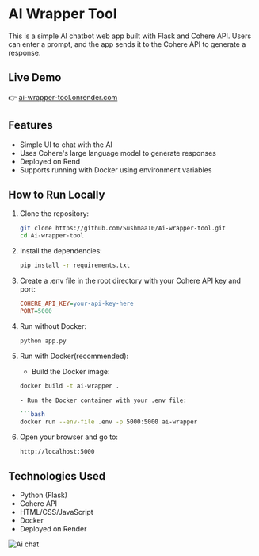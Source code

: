 # AI Wrapper Tool

This is a simple AI chatbot web app built with Flask and Cohere API. Users can enter a prompt, and the app sends it to the Cohere API to generate a response.

## Live Demo

👉 [ai-wrapper-tool.onrender.com](https://ai-wrapper-tool.onrender.com)

## Features

- Simple UI to chat with the AI
- Uses Cohere's large language model to generate responses
- Deployed on Rend
- Supports running with Docker using environment variables

## How to Run Locally

1. Clone the repository:

   ```bash
   git clone https://github.com/Sushmaa10/Ai-wrapper-tool.git
   cd Ai-wrapper-tool

2. Install the dependencies:

   ```bash
   pip install -r requirements.txt

3. Create a .env file in the root directory with your Cohere API key and port:

   ```ini
   COHERE_API_KEY=your-api-key-here
   PORT=5000

4. Run without Docker:

   ```bash
   python app.py

5. Run with Docker(recommended):

   - Build the Docker image:
     
   ```bash
   docker build -t ai-wrapper .

   - Run the Docker container with your .env file:   

   ```bash
   docker run --env-file .env -p 5000:5000 ai-wrapper

6. Open your browser and go to:

   ```arduino
   http://localhost:5000

## Technologies Used

- Python (Flask)
- Cohere API
- HTML/CSS/JavaScript
- Docker
- Deployed on Render


![Ai chat](https://github.com/user-attachments/assets/3cf68db8-5c25-48ff-b8ff-ccc3a3fa660b)

